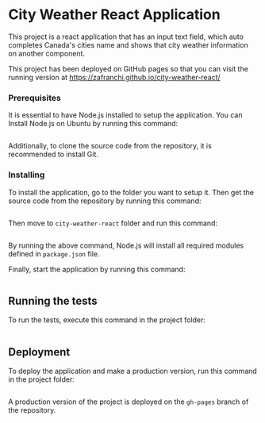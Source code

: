 # City Weather React Application

This project is a react application that has an input text field, which auto completes Canada's cities name and shows that city weather information on another component.

This project has been deployed on GitHub pages so that you can visit the running version at https://zafranchi.github.io/city-weather-react/

### Prerequisites

It is essential to have Node.js installed to setup the application. You can Install Node.js on Ubuntu by running this command:


```sudo apt-get install nodejs
```

Additionally, to clone the source code from the repository, it is recommended to install Git.

### Installing

To install the application, go to the folder you want to setup it. Then get the source code from the repository by running this command:

```git clone git@github.com:zafranchi/city-weather-react.git
```

Then move to `city-weather-react` folder and run this command:

```npm install
```

By running the above command, Node.js will install all required modules defined in `package.json` file.

Finally, start the application by running this command:

```npm start
```

## Running the tests

To run the tests, execute this command in the project folder:

```npm test
```

## Deployment

To deploy the application and make a production version, run this command in the project folder:

```npm run deploy
```

A production version of the project is deployed on the `gh-pages` branch of the repository.
